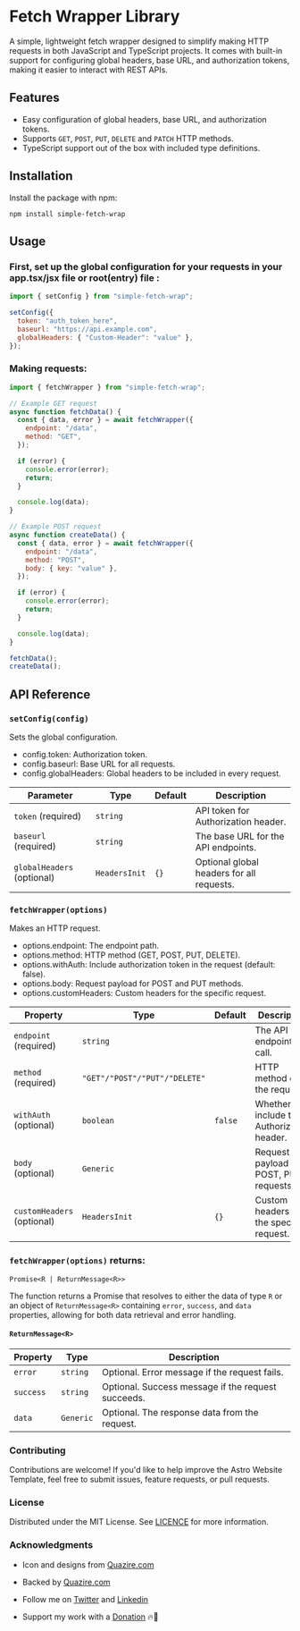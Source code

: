 # Fetch Wrapper Library

A simple, lightweight fetch wrapper designed to simplify making HTTP requests in both JavaScript and TypeScript projects. It comes with built-in support for configuring global headers, base URL, and authorization tokens, making it easier to interact with REST APIs.

## Features

- Easy configuration of global headers, base URL, and authorization tokens.
- Supports `GET`, `POST`, `PUT`, `DELETE` and `PATCH` HTTP methods.
- TypeScript support out of the box with included type definitions.

## Installation

Install the package with npm:

```
npm install simple-fetch-wrap
```

## Usage

### First, set up the global configuration for your requests in your app.tsx/jsx file or root(entry) file :

```js
import { setConfig } from "simple-fetch-wrap";

setConfig({
  token: "auth_token_here",
  baseurl: "https://api.example.com",
  globalHeaders: { "Custom-Header": "value" },
});
```

### Making requests:

```js
import { fetchWrapper } from "simple-fetch-wrap";

// Example GET request
async function fetchData() {
  const { data, error } = await fetchWrapper({
    endpoint: "/data",
    method: "GET",
  });

  if (error) {
    console.error(error);
    return;
  }

  console.log(data);
}

// Example POST request
async function createData() {
  const { data, error } = await fetchWrapper({
    endpoint: "/data",
    method: "POST",
    body: { key: "value" },
  });

  if (error) {
    console.error(error);
    return;
  }

  console.log(data);
}

fetchData();
createData();
```

## API Reference

### `setConfig(config)`

Sets the global configuration.

- config.token: Authorization token.
- config.baseurl: Base URL for all requests.
- config.globalHeaders: Global headers to be included in every request.

| Parameter                  | Type          | Default | Description                               |
| -------------------------- | ------------- | ------- | ----------------------------------------- |
| `token` (required)         | `string`      |         | API token for Authorization header.       |
| `baseurl` (required)       | `string`      |         | The base URL for the API endpoints.       |
| `globalHeaders` (optional) | `HeadersInit` | `{}`    | Optional global headers for all requests. |

### `fetchWrapper(options)`

Makes an HTTP request.

- options.endpoint: The endpoint path.
- options.method: HTTP method (GET, POST, PUT, DELETE).
- options.withAuth: Include authorization token in the request (default: false).
- options.body: Request payload for POST and PUT methods.
- options.customHeaders: Custom headers for the specific request.

| Property                   | Type                          | Default | Description                                  |
| -------------------------- | ----------------------------- | ------- | -------------------------------------------- |
| `endpoint` (required)      | `string`                      |         | The API endpoint to call.                    |
| `method` (required)        | `"GET"/"POST"/"PUT"/"DELETE"` |         | HTTP method of the request.                  |
| `withAuth` (optional)      | `boolean`                     | `false` | Whether to include the Authorization header. |
| `body` (optional)          | `Generic`                     |         | Request payload for POST, PUT requests.      |
| `customHeaders` (optional) | `HeadersInit`                 | `{}`    | Custom headers for the specific request.     |

### `fetchWrapper(options)` returns:

`Promise<R | ReturnMessage<R>>`

The function returns a Promise that resolves to either the data of type `R` or an object of `ReturnMessage<R>` containing `error`, `success`, and `data` properties, allowing for both data retrieval and error handling.

#### `ReturnMessage<R>`

| Property  | Type      | Description                                        |
| --------- | --------- | -------------------------------------------------- |
| `error`   | `string`  | Optional. Error message if the request fails.      |
| `success` | `string`  | Optional. Success message if the request succeeds. |
| `data`    | `Generic` | Optional. The response data from the request.      |

### Contributing

Contributions are welcome! If you'd like to help improve the Astro Website Template, feel free to submit issues, feature requests, or pull requests.

### License

Distributed under the MIT License. See [LICENCE](https://github.com/shoaibkh4n/simple-fetch-wrap/blob/main/LICENSE) for more information.

### Acknowledgments

- Icon and designs from [Quazire.com](https://quazire.com/)
- Backed by [Quazire.com](https://quazire.com/)

- Follow me on [Twitter](https://twitter.com/theshoaibkh4n) and [Linkedin](https://linkedin.com/in/shoaibkh4n)
- Support my work with a [Donation](https://github.com/sponsors/shoaibkh4n) 🔥🚀
